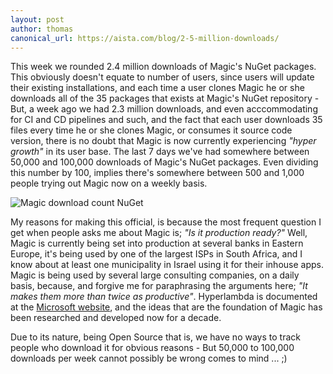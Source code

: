 ```yaml
---
layout: post
author: thomas
canonical_url: https://aista.com/blog/2-5-million-downloads/
---
```


This week we rounded 2.4 million downloads of Magic's NuGet packages. This obviously doesn't equate to number
of users, since users will update their existing installations, and each time a user clones Magic he or she
downloads all of the 35 packages that exists at Magic's NuGet repository - But, a week ago we had 2.3 million
downloads, and even acccommodating for CI and CD pipelines and such, and the fact that each user downloads 35
files every time he or she clones Magic, or consumes it source code version, there is no doubt that Magic is
now currently experiencing _"hyper growth"_ in its user base. The last 7 days we've had somewhere between 50,000
and 100,000 downloads of Magic's NuGet packages. Even dividing this number by 100, implies there's somewhere
between 500 and 1,000 people trying out Magic now on a weekly basis.

![Magic download count NuGet](https://raw.githubusercontent.com/polterguy/polterguy.github.io/master/images/download-count.jpg)

My reasons for making this official, is because the most frequent question I get when people asks me about
Magic is; _"Is it production ready?"_ Well, Magic is currently being set into production at several banks in
Eastern Europe, it's being used by one of the largest ISPs in South Africa, and I know about at least one
municipality in Israel using it for their inhouse apps. Magic is being used by several large consulting
companies, on a daily basis, because, and forgive me for paraphrasing the arguments here; _"It makes them more than twice as productive"_.
Hyperlambda is documented at the [Microsoft website](https://docs.microsoft.com/en-us/archive/msdn-magazine/2017/june/csharp-make-csharp-more-dynamic-with-hyperlambda),
and the ideas that are the foundation of Magic has been researched and developed now for a decade.

Due to its nature, being Open Source that is, we have no ways to track people who download it for
obvious reasons - But 50,000 to 100,000 downloads per week cannot possibly be wrong comes to mind ... ;)
